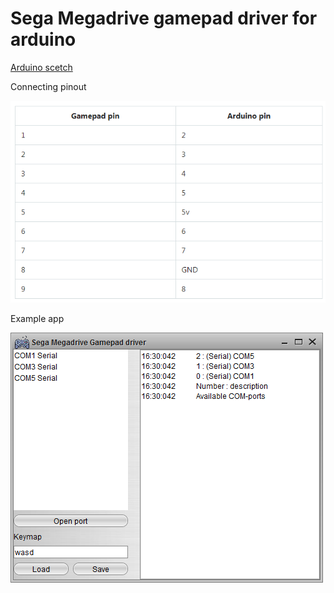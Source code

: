 # Sega Megadrive gamepad driver for arduino

[Arduino scetch](Arduino_project)

Connecting pinout

 ![alt text](docs/0pV605n[1].png "Connecting pinout")


Example app

![alt text](docs/application.png "Example app")
